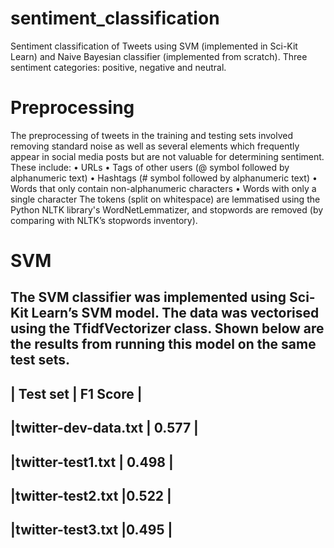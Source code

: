 # sentiment_classification
Sentiment classification of Tweets using SVM (implemented in Sci-Kit Learn) and Naive Bayesian classifier (implemented from scratch). Three sentiment categories: positive, negative and neutral.

# Preprocessing

The preprocessing of tweets in the training and testing sets involved removing standard
noise as well as several elements which frequently appear in social media posts but are
not valuable for determining sentiment. These include:
• URLs
• Tags of other users (@ symbol followed by alphanumeric text)
• Hashtags (# symbol followed by alphanumeric text)
• Words that only contain non-alphanumeric characters
• Words with only a single character
The tokens (split on whitespace) are lemmatised using the Python NLTK library's WordNetLemmatizer, and stopwords are removed (by comparing with NLTK’s stopwords inventory).

# SVM

The SVM classifier was implemented using Sci-Kit Learn’s SVM model. The data was vectorised using the TfidfVectorizer class.
Shown below are the results from running this model on the same test sets.
-----------------------------------
| Test set             | F1 Score |
-----------------------------------
|twitter-dev-data.txt  | 0.577    |
-----------------------------------
|twitter-test1.txt     | 0.498    |
-----------------------------------
|twitter-test2.txt     |0.522     |
-----------------------------------
|twitter-test3.txt     |0.495     |
-----------------------------------


